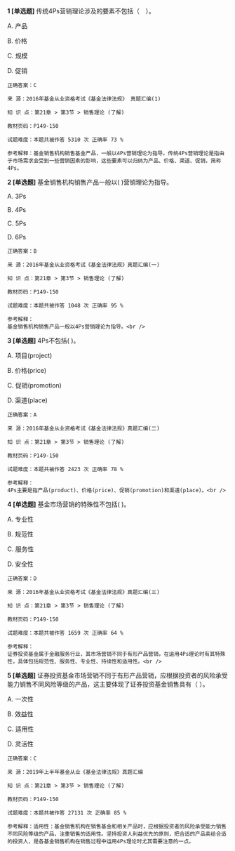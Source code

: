 **1 [单选题]** 传统4Ps营销理论涉及的要素不包括（&emsp;）。 

A. 产品&nbsp;

B. 价格&nbsp;

C. 规模&nbsp;

D. 促销&nbsp;

```
正确答案：C

来 源：2016年基金从业资格考试《基金法律法规》 真题汇编(1)

知 识 点：第21章 > 第3节 > 销售理论 (了解)

教材页码：P149-150

试题难度：本题共被作答 5310 次 正确率 73 %

参考解释：基金销售机构销售基金产品，一般以4Ps营销理论为指导。传统4Ps营销理论是指由于市场需求会受到一些营销因素的影响，这些要素可以归纳为产品、价格、渠道、促销，简称4Ps。
```


**2 [单选题]** 
基金销售机构销售产品一般以( )营销理论为指导。

A. 3Ps

B. 4Ps

C. 5Ps

D. 6Ps

```
正确答案：B

来 源：2016年基金从业资格考试《基金法律法规》真题汇编(一)

知 识 点：第21章 > 第3节 > 销售理论 (了解)

教材页码：P149-150

试题难度：本题共被作答 1048 次 正确率 95 %

参考解释：
基金销售机构销售产品一般以4Ps营销理论为指导。<br />

```


**3 [单选题]** 
4Ps不包括( )。

A. 项目(project)

B. 价格(price)

C. 促销(promotion)

D. 渠道(place)

```
正确答案：A

来 源：2016年基金从业资格考试《基金法律法规》真题汇编(二)

知 识 点：第21章 > 第3节 > 销售理论 (了解)

教材页码：P149-150

试题难度：本题共被作答 2423 次 正确率 78 %

参考解释：
4Ps主要是指产品(product)、价格(price)、促销(promotion)和渠道(p1ace)。<br />

```


**4 [单选题]** 
基金市场营销的特殊性不包括( )。

A. 专业性

B. 规范性

C. 服务性

D. 安全性

```
正确答案：D

来 源：2016年基金从业资格考试《基金法律法规》真题汇编(三)

知 识 点：第21章 > 第3节 > 销售理论 (了解)

教材页码：P149-150

试题难度：本题共被作答 1659 次 正确率 64 %

参考解释：
证券投资基金属于金融服务行业，其市场营销不同于有形产品营销，在运用4Ps理论时有其特殊性，具体包括规范性、服务性、专业性、持续性和适用性。<br />

```


**5 [单选题]** 证券投资基金市场营销不同于有形产品营销，应根据投资者的风险承受能力销售不同风险等级的产品，这主要体现了证券投资基金销售具有（      ）。

A. 一次性

B. 效益性

C. 适用性

D. 灵活性 

```
正确答案：C

来 源：2019年上半年基金从业《基金法律法规》真题汇编

知 识 点：第21章 > 第3节 > 销售理论 (了解)

教材页码：P149-150

试题难度：本题共被作答 27131 次 正确率 85 %

参考解释：适用性：基金销售机构在销售基金和相关产品时，应根据投资者的风险承受能力销售不同风险等级的产品，注重销售的适用性。坚持投资人利益优先的原则，把合适的产品卖给合适的投资人，是各基金销售机构在销售过程中运用4Ps理论时尤其需要注意的一点。
```

